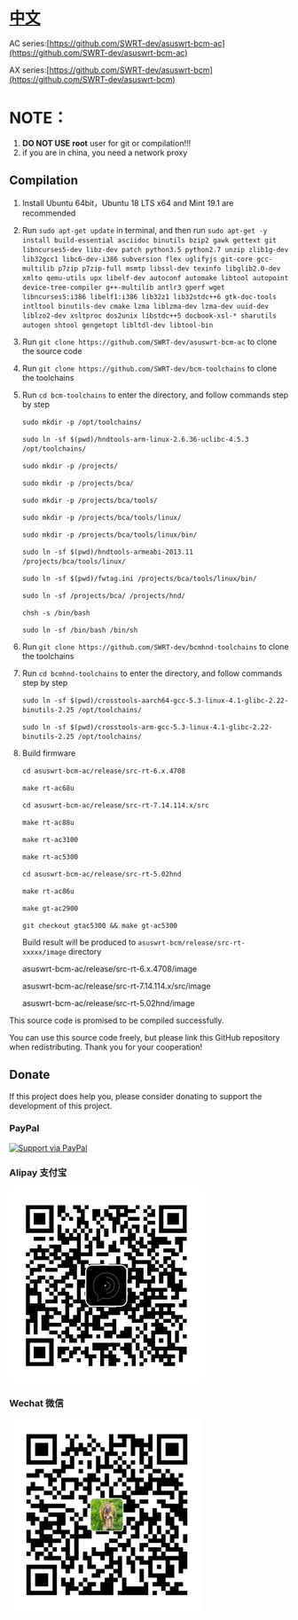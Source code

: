[中文](README.md)
=======

AC series:[https://github.com/SWRT-dev/asuswrt-bcm-ac](https://github.com/SWRT-dev/asuswrt-bcm-ac)

AX series:[https://github.com/SWRT-dev/asuswrt-bcm](https://github.com/SWRT-dev/asuswrt-bcm)

NOTE：
=
1. **DO NOT USE** **root** user for git or compilation!!!
2. if you are in china, you need a network proxy

## Compilation

1. Install Ubuntu 64bit，Ubuntu 18 LTS x64 and Mint 19.1 are recommended

2. Run `sudo apt-get update` in terminal, and then run
`
sudo apt-get -y install build-essential asciidoc binutils bzip2 gawk gettext git libncurses5-dev libz-dev patch python3.5 python2.7 unzip zlib1g-dev lib32gcc1 libc6-dev-i386 subversion flex uglifyjs git-core gcc-multilib p7zip p7zip-full msmtp libssl-dev texinfo libglib2.0-dev xmlto qemu-utils upx libelf-dev autoconf automake libtool autopoint device-tree-compiler g++-multilib antlr3 gperf wget libncurses5:i386 libelf1:i386 lib32z1 lib32stdc++6 gtk-doc-tools intltool binutils-dev cmake lzma liblzma-dev lzma-dev uuid-dev liblzo2-dev xsltproc dos2unix libstdc++5 docbook-xsl-* sharutils autogen shtool gengetopt libltdl-dev libtool-bin
`

3. Run `git clone https://github.com/SWRT-dev/asuswrt-bcm-ac` to clone the source code 

4. Run `git clone https://github.com/SWRT-dev/bcm-toolchains` to clone the toolchains

5. Run `cd bcm-toolchains` to enter the directory, and follow commands step by step 

    `sudo mkdir -p /opt/toolchains/`

    `sudo ln -sf $(pwd)/hndtools-arm-linux-2.6.36-uclibc-4.5.3 /opt/toolchains/`

    `sudo mkdir -p /projects/`
    
    `sudo mkdir -p /projects/bca/`
    
    `sudo mkdir -p /projects/bca/tools/`
    
    `sudo mkdir -p /projects/bca/tools/linux/`
    
    `sudo mkdir -p /projects/bca/tools/linux/bin/`
    
    `sudo ln -sf $(pwd)/hndtools-armeabi-2013.11 /projects/bca/tools/linux/`
    
    `sudo ln -sf $(pwd)/fwtag.ini /projects/bca/tools/linux/bin/`
    
    `sudo ln -sf /projects/bca/ /projects/hnd/`
    
    `chsh -s /bin/bash`

    `sudo ln -sf /bin/bash /bin/sh`

6. Run `git clone https://github.com/SWRT-dev/bcmhnd-toolchains` to clone the toolchains

7. Run `cd bcmhnd-toolchains` to enter the directory, and follow commands step by step 

    `sudo ln -sf $(pwd)/crosstools-aarch64-gcc-5.3-linux-4.1-glibc-2.22-binutils-2.25 /opt/toolchains/`

    `sudo ln -sf $(pwd)/crosstools-arm-gcc-5.3-linux-4.1-glibc-2.22-binutils-2.25 /opt/toolchains/`

8. Build firmware

	`cd asuswrt-bcm-ac/release/src-rt-6.x.4708`

	`make rt-ac68u`

	`cd asuswrt-bcm-ac/release/src-rt-7.14.114.x/src` 

	`make rt-ac88u`

	`make rt-ac3100`

	`make rt-ac5300`

	`cd asuswrt-bcm-ac/release/src-rt-5.02hnd` 

	`make rt-ac86u`

	`make gt-ac2900`

	`git checkout gtac5300 && make gt-ac5300`

	Build result will be produced to `asuswrt-bcm/release/src-rt-xxxxx/image` directory

	asuswrt-bcm-ac/release/src-rt-6.x.4708/image 

	asuswrt-bcm-ac/release/src-rt-7.14.114.x/src/image

	asuswrt-bcm-ac/release/src-rt-5.02hnd/image


This source code is promised to be compiled successfully.

You can use this source code freely, but please link this GitHub repository when redistributing. Thank you for your cooperation!

## Donate

If this project does help you, please consider donating to support the development of this project.

### PayPal

[![Support via PayPal](https://cdn.rawgit.com/twolfson/paypal-github-button/1.0.0/dist/button.svg)](https://paypal.me/paldier9/)

### Alipay 支付宝

![alipay](doc/alipay_donate.jpg)

### Wechat 微信
  
![wechat](doc/wechat_donate.jpg)

